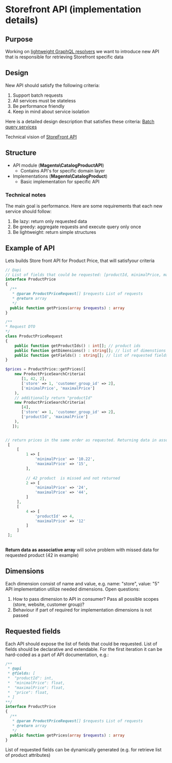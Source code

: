 
# Storefront API (implementation details)

## Purpose
Working on [lightweight GraphQL resolvers](https://github.com/magento-performance/architecture/blob/graphql/design-documents/graph-ql/lightweight-resolver.md) we want to introduce new API
that is responsible for retrieving Storefront specific data

## Design 
New API should satisfy the following criteria:
1. Support batch requests
1. All services must be stateless
1. Be performance friendly
1. Keep in mind about service isolation

Here is a detailed design description that satisfies these criteria: [Batch query services](https://github.com/magento/architecture/pull/163/files?short_path=6bf9437#diff-6bf9437e365a3d978a3743fe86d815f5)

Technical vision of [StoreFront API](https://github.com/magento/architecture/blob/1c3bad3908bb90f45d020fd182881520057678a1/design-documents/storefront/storefront-api.md)

## Structure

* API module (**Magento\CatalogProductAPI**)
  * Contains API's for specific domain layer
* Implementations (**Magento\CatalogProduct**)
  * Basic implementation for specific API

### Technical notes

The main goal is performance. Here are some requirements that each new service should follow:
1. Be lazy: return only requested data
1. Be greedy: aggregate requests and execute query only once
1. Be lightweight:  return simple structures

## Example of API

Lets builds Store front API for Product Price, that will satisfyour criteria

```php
// @api
// List of fields that could be requested: [productId, minimalPrice, maximalPrice, price]
interface ProductPrice
{
  /**
   * @param ProductPriceRequest[] $requests List of requests
   * @return array
   */
  public function getPrices(array $requests) : array
}

/**
* Request DTO
*/
class ProductPriceRequest
{
    public function getProductIds() : int[]; // product ids
    public function getDimensions() : string[]; // list of dimenstions if format: ["name" => "value"]
    public function getFields() : string[]; // list of requested fields. Must be declared with API
}

$prices = ProductPrice::getPrices([
    new ProductPriceSearchCriteria(
       [1, 42, 2],
       ['store' => 1, 'customer_group_id' => 2],
       ['minimalPrice', 'maximalPrice']
    ),
    // additionally return "productId"
    new ProductPriceSearchCriteria(
       [4],
       ['store' => 1, 'customer_group_id' => 2],
       ['productId', 'maximalPrice']
    ),
   ]);


// return prices in the same order as requested. Returning data in associative array
 [
     [
         1 => [
             'minimalPrice' => '10.22',
             'maximalPrice' => '15',
         ],
         
         // 42 product  is missed and not returned
         2 => [
             'minimalPrice' => '24',
             'maximalPrice' => '44',
         ]
     ],
     [
         4 => [
             'productId' => 4,
             'maximalPrice' => '12'
         ]
     ]
 ];
 
```

**Return data as associative array** will solve problem with missed data for requested product (42 in example)

## Dimensions
Each dimension consist of name and value, e.g. name: "store", value: "5"
API implementation utilize needed dimensions. 
Open questions:
1. How to pass dimension to API in consumer? Pass all possible scopes (store, website, customer group)?
1. Behaviour if part of required for implementation dimensions is not passed

## Requested fields

Each API should expose the list of fields that could be requested. List of fields should be declarative and extendable. 
For the first iteration it can be hard-coded as a part of API documentation, e.g.:

```php
/** 
 * @api
 * @fields: [
 *  "productId": int,
 *  "minimalPrice": float,
 *  "maximalPrice": float,
 *  "price": float, 
 * ]
**/ 
interface ProductPrice
{
  /**
   * @param ProductPriceRequest[] $requests List of requests
   * @return array
   */
  public function getPrices(array $requests) : array
}
```

List of requested fields can be dynamically generated (e.g. for retrieve list of product attributes)





